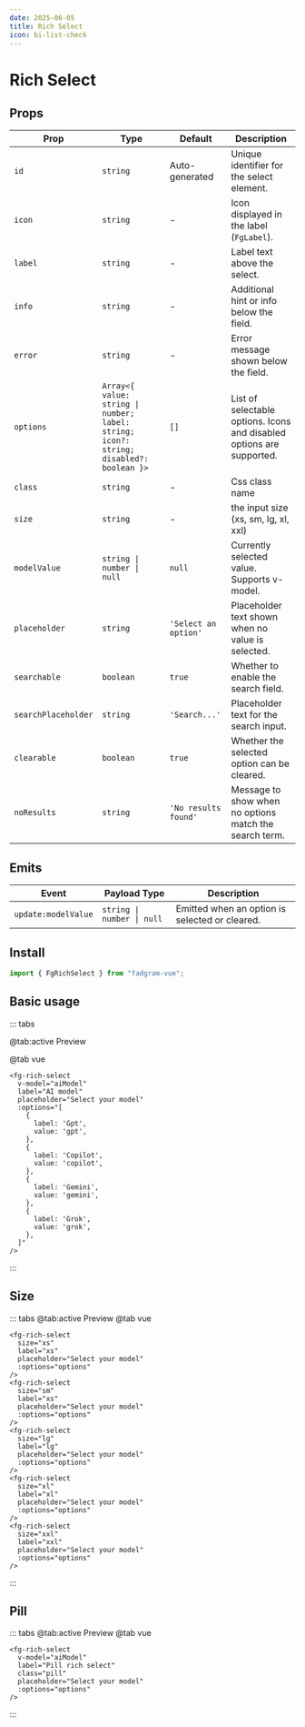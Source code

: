 ```yaml
---
date: 2025-06-05
title: Rich Select
icon: bi-list-check
---
```


<script setup lang="ts">
    import { ref } from 'vue';
    const options = ref([
        {
            label: "Gpt",
            value: 'gpt',
        },
        {
            label:"Copilot",
            value: 'copilot',
        },
        {
            label: "Gemini",
            value: 'gemini'
        },
        {
            label: "Grok",
            value: 'grok',
        },
    ]);

    const aiModel = ref('');
</script>

# Rich Select

## Props

| Prop                | Type                                                                                   | Default              | Description                                                           |
| ------------------- | -------------------------------------------------------------------------------------- | -------------------- | --------------------------------------------------------------------- |
| `id`                | `string`                                                                               | Auto-generated       | Unique identifier for the select element.                             |
| `icon`              | `string`                                                                               | -                    | Icon displayed in the label (`FgLabel`).                              |
| `label`             | `string`                                                                               | -                    | Label text above the select.                                          |
| `info`              | `string`                                                                               | -                    | Additional hint or info below the field.                              |
| `error`             | `string`                                                                               | -                    | Error message shown below the field.                                  |
| `options`           | `Array<{ value: string \| number; label: string; icon?: string; disabled?: boolean }>` | `[]`                 | List of selectable options. Icons and disabled options are supported. |
| `class`             | `string`                                                                               | -                    | Css class name                                                        |
| `size`              | `string`                                                                               | -                    | the input size (xs, sm, lg, xl, xxl)                                  |
| `modelValue`        | `string \| number \| null`                                                             | `null`               | Currently selected value. Supports v-model.                           |
| `placeholder`       | `string`                                                                               | `'Select an option'` | Placeholder text shown when no value is selected.                     |
| `searchable`        | `boolean`                                                                              | `true`               | Whether to enable the search field.                                   |
| `searchPlaceholder` | `string`                                                                               | `'Search...'`        | Placeholder text for the search input.                                |
| `clearable`         | `boolean`                                                                              | `true`               | Whether the selected option can be cleared.                           |
| `noResults`         | `string`                                                                               | `'No results found'` | Message to show when no options match the search term.                |

## Emits

| Event               | Payload Type               | Description                                    |
| ------------------- | -------------------------- | ---------------------------------------------- |
| `update:modelValue` | `string \| number \| null` | Emitted when an option is selected or cleared. |

## Install

```ts
import { FgRichSelect } from "fadgram-vue";
```

## Basic usage

::: tabs

@tab:active Preview

<fg-rich-select v-model="aiModel" label="AI model" placeholder="Select your model" :options="options"/>

@tab vue

```vue
<fg-rich-select
  v-model="aiModel"
  label="AI model"
  placeholder="Select your model"
  :options="[
    {
      label: 'Gpt',
      value: 'gpt',
    },
    {
      label: 'Copilot',
      value: 'copilot',
    },
    {
      label: 'Gemini',
      value: 'gemini',
    },
    {
      label: 'Grok',
      value: 'grok',
    },
  ]"
/>
```

:::

## Size

::: tabs
@tab:active Preview
<fg-rich-select v-for="size in $sizes" :key="size" :size="size" v-model="aiModel" :label="size" placeholder="Select your model" :options="options"/>
@tab vue

```vue
<fg-rich-select
  size="xs"
  label="xs"
  placeholder="Select your model"
  :options="options"
/>
<fg-rich-select
  size="sm"
  label="xs"
  placeholder="Select your model"
  :options="options"
/>
<fg-rich-select
  size="lg"
  label="lg"
  placeholder="Select your model"
  :options="options"
/>
<fg-rich-select
  size="xl"
  label="xl"
  placeholder="Select your model"
  :options="options"
/>
<fg-rich-select
  size="xxl"
  label="xxl"
  placeholder="Select your model"
  :options="options"
/>
```

:::

## Pill

::: tabs
@tab:active Preview
<fg-rich-select v-model="aiModel" label="Pill rich select" class="pill" placeholder="Select your model" :options="options"/>
@tab vue

```vue
<fg-rich-select
  v-model="aiModel"
  label="Pill rich select"
  class="pill"
  placeholder="Select your model"
  :options="options"
/>
```

:::
